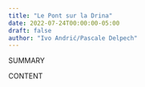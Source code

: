 ```yaml
---
title: "Le Pont sur la Drina"
date: 2022-07-24T00:00:00-05:00
draft: false
author: "Ivo Andrić/Pascale Delpech"
---
```


SUMMARY

<!--more-->

CONTENT